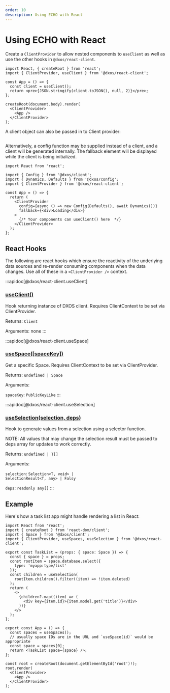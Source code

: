```yaml
---
order: 10
description: Using ECHO with React
---
```


# Using ECHO with React

Create a `ClientProvider` to allow nested components to `useClient` as well as use the other hooks in `@dxos/react-client`.

```tsx file=./snippets/create-client-react.tsx#L5-
import React, { createRoot } from 'react';
import { ClientProvider, useClient } from '@dxos/react-client';

const App = () => {
  const client = useClient();
  return <pre>{JSON.stringify(client.toJSON(), null, 2)}</pre>;
};

createRoot(document.body).render(
  <ClientProvider>
    <App />
  </ClientProvider>
);
```

A client object can also be passed in to Client provider:
```tsx file=./snippets/create-client-react-with-client.tsx#L5-
```

Alternatively, a config function may be supplied instead of a client, and a client will be generated internally. The fallback element will be displayed while the client is being initialized.

```tsx file=./snippets/create-client-react-with-config.tsx#L5-
import React from 'react';

import { Config } from '@dxos/client';
import { Dynamics, Defaults } from '@dxos/config';
import { ClientProvider } from '@dxos/react-client';

const App = () => {
  return (
    <ClientProvider
      config={async () => new Config(Defaults(), await Dynamics())}
      fallback={<div>Loading</div>}
    >
      {/* Your components can useClient() here  */}
    </ClientProvider>
  );
};
```

## React Hooks

The following are react hooks which ensure the reactivity of the underlying data sources and re-render consuming components when the data changes. Use all of these in a `<ClientProvider />` context.

:::apidoc[@dxos/react-client.useClient]
### [useClient()](https://github.com/dxos/protocols/blob/main/packages/sdk/react-client/src/client/ClientContext.tsx#L32)

Hook returning instance of DXOS client.
Requires ClientContext to be set via ClientProvider.

Returns: <code>Client</code>

Arguments: none
:::

:::apidoc[@dxos/react-client.useSpace]
### [useSpace(\[spaceKey\])](https://github.com/dxos/protocols/blob/main/packages/sdk/react-client/src/echo/useSpaces.ts#L16)

Get a specific Space.
Requires ClientContext to be set via ClientProvider.

Returns: <code>undefined | Space</code>

Arguments:

`spaceKey`: <code>PublicKeyLike</code>
:::

:::apidoc[@dxos/react-client.useSelection]
### [useSelection(selection, deps)](https://github.com/dxos/protocols/blob/main/packages/sdk/react-client/src/echo/useSelection.ts#L20)

Hook to generate values from a selection using a selector function.

NOTE:
All values that may change the selection result  must be passed to deps array
for updates to work correctly.

Returns: <code>undefined | T\[]</code>

Arguments:

`selection`: <code>Selection\<T, void> | SelectionResult\<T, any> | Falsy</code>

`deps`: <code>readonly any\[]</code>
:::

## Example

Here's how a task list app might handle rendering a list in React:

```tsx file=./snippets/hooks.tsx#L5-
import React from 'react';
import { createRoot } from 'react-dom/client';
import { Space } from '@dxos/client';
import { ClientProvider, useSpaces, useSelection } from '@dxos/react-client';

export const TaskList = (props: { space: Space }) => {
  const { space } = props;
  const rootItem = space.database.select({
    type: 'myapp:type/list'
  });
  const children = useSelection(
    rootItem.children().filter((item) => !item.deleted)
  );
  return (
    <>
      {children?.map((item) => (
        <div key={item.id}>{item.model.get('title')}</div>
      ))}
    </>
  );
};

export const App = () => {
  const spaces = useSpaces();
  // usually space IDs are in the URL and `useSpace(id)` would be appropriate
  const space = spaces[0];
  return <TaskList space={space} />;
};

const root = createRoot(document.getElementById('root')!);
root.render(
  <ClientProvider>
    <App />
  </ClientProvider>
);
```
